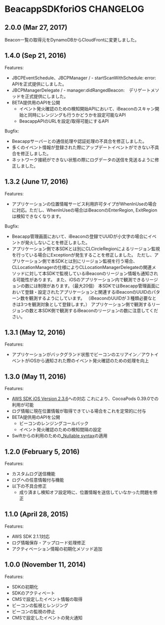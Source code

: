 # BeacappSDKforiOS CHANGELOG
## 2.0.0 (Mar 27, 2017)
Beacon一覧の取得元をDynamoDBからCloudFrontに変更しました。

## 1.4.0 (Sep 21, 2016)
Features:
- JBCPEventSchedule、JBCPManager / - startScanWithSchedule: error:　APIを正式提供にしました。
- JBCPManagerDelegate / - manager:didRangedBeacon:　デリゲートメソッドを正式提供にしました。
- BETA提供用のAPIを公開
  - イベント発火確認のための検知開始APIにおいて、iBeaconのスキャン開始と同時にレンジングも行うかどうかを設定可能なAPI
  - BeacappAPIのURLを設定/取得可能にするAPI

Bugfix:
- Beacappサーバーとの通信処理や認証処理の不具合を修正しました。
- 多くのイベント情報が登録された際にアップデートイベントができない不具合を修正しました。
- ネットワーク接続ができない状態の際にログデータの送信を見送るように修正しました。

## 1.3.2 (June 17, 2016)
Features:
- アプリケーションの位置情報サービス利用許可タイプがWhenInUseの場合に対応。ただし、WhenInUseの場合はiBeaconのEnterRegion, ExitRegionは検知できなくなります。

Bugfix:
- Beacapp管理画面において、iBeaconの登録でUUIDが小文字の場合にイベントが発火しないことを修正しました。
- アプリケーション側で本SDKとは別にCLCircleRegionによるリージョン監視を行っている場合にExceptionが発生することを修正しました。
  ただし、アプリケーション側で本SDKとは別にリージョン監視を行う場合、CLLocationManagerの仕様によりCLLocationManagerDelegateの関連メソッドに対して本SDKで監視しているiBeaconのリージョン情報も通知される可能性があります。
  また、iOSのアプリケーション内で観測できるリージョンの数には制限があります。（最大20個）
  本SDKではBeacapp管理画面において登録・設定されたアプリケーションと関連するiBeaconのUUIDのパターン数を観測するようにしています。
  （iBeaconのUUIDが３種類必要なときは3つを観測対象として登録します。）
  アプリケーション側で観測するリージョンの数と本SDK側で観測するiBeaconのリージョンの数に注意してください。

## 1.3.1 (May 12, 2016)
Features:
- アプリケーションがバックグランド状態でビーコンのエリアイン／アウトイベントがiOSから通知された際のイベント発火確認のための処理を向上

## 1.3.0 (May 11, 2016)
Features:
- [AWS SDK iOS Version 2.3.6](https://github.com/aws/aws-sdk-ios/tree/2.3.6)への対応
これにより、CocoaPods 0.39.0での利用が可能
- ログ情報に現在位置情報が取得できている場合をこれを定常的に付与
- BETA提供用のAPIを公開
  - ビーコンのレンジングコールバック
  - イベント発火確認のための検知間隔の設定
- Swiftからの利用のための[_Nullable syntax](https://developer.apple.com/swift/blog/?id=25)の適用

## 1.2.0 (February 5, 2016)
Features:
- カスタムログ送信機能
- ログへの任意情報付与機能
- 以下の不具合修正
  - 成り済まし検知オフ設定時に、位置情報を送信していなかった問題を修正

## 1.1.0 (April 28, 2015)
Features:
- AWS SDK 2.1.1対応
- ログ情報保存・アップロード処理修正
- アクティベーション情報の初期化メソッド追加

## 1.0.0 (November 11, 2014)
Features:
- SDKの初期化
- SDKのアクティベート
- CMSで設定したイベント情報の取得
- ビーコンの監視とレンジング
- ビーコンの監視の停止
- CMSで設定したイベントの発火通知
